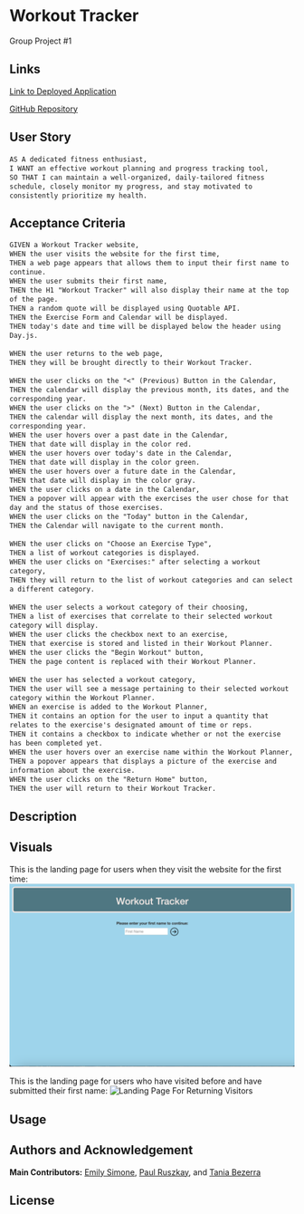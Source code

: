 # Workout Tracker
Group Project #1

## Links
[Link to Deployed Application](URL)

[GitHub Repository](https://github.com/PaulRusz/Group-Project1)

## User Story
```
AS A dedicated fitness enthusiast,
I WANT an effective workout planning and progress tracking tool,
SO THAT I can maintain a well-organized, daily-tailored fitness schedule, closely monitor my progress, and stay motivated to consistently prioritize my health.
```

## Acceptance Criteria
```
GIVEN a Workout Tracker website,
WHEN the user visits the website for the first time,
THEN a web page appears that allows them to input their first name to continue.
WHEN the user submits their first name,
THEN the H1 "Workout Tracker" will also display their name at the top of the page.
THEN a random quote will be displayed using Quotable API.
THEN the Exercise Form and Calendar will be displayed.
THEN today's date and time will be displayed below the header using Day.js.

WHEN the user returns to the web page,
THEN they will be brought directly to their Workout Tracker.

WHEN the user clicks on the "<" (Previous) Button in the Calendar,
THEN the calendar will display the previous month, its dates, and the corresponding year.
WHEN the user clicks on the ">" (Next) Button in the Calendar,
THEN the calendar will display the next month, its dates, and the corresponding year.
WHEN the user hovers over a past date in the Calendar,
THEN that date will display in the color red.
WHEN the user hovers over today's date in the Calendar,
THEN that date will display in the color green.
WHEN the user hovers over a future date in the Calendar,
THEN that date will display in the color gray.
WHEN the user clicks on a date in the Calendar,
THEN a popover will appear with the exercises the user chose for that day and the status of those exercises.
WHEN the user clicks on the "Today" button in the Calendar,
THEN the Calendar will navigate to the current month.

WHEN the user clicks on "Choose an Exercise Type",
THEN a list of workout categories is displayed.
WHEN the user clicks on "Exercises:" after selecting a workout category,
THEN they will return to the list of workout categories and can select a different category.

WHEN the user selects a workout category of their choosing,
THEN a list of exercises that correlate to their selected workout category will display.
WHEN the user clicks the checkbox next to an exercise,
THEN that exercise is stored and listed in their Workout Planner.
WHEN the user clicks the "Begin Workout" button,
THEN the page content is replaced with their Workout Planner.

WHEN the user has selected a workout category,
THEN the user will see a message pertaining to their selected workout category within the Workout Planner.
WHEN an exercise is added to the Workout Planner,
THEN it contains an option for the user to input a quantity that relates to the exercise's designated amount of time or reps.
THEN it contains a checkbox to indicate whether or not the exercise has been completed yet.
WHEN the user hovers over an exercise name within the Workout Planner,
THEN a popover appears that displays a picture of the exercise and information about the exercise.
WHEN the user clicks on the "Return Home" button,
THEN the user will return to their Workout Tracker.
```

## Description

## Visuals
This is the landing page for users when they visit the website for the first time:
![Landing Page For First Time Visitors](assets/images/First-Visit-Name-Input.png)

This is the landing page for users who have visited before and have submitted their first name:
![Landing Page For Returning Visitors](file-path-name)

## Usage

## Authors and Acknowledgement
**Main Contributors:** [Emily Simone](https://github.com/emsim11), [Paul Ruszkay](https://github.com/PaulRusz), and [Tania Bezerra](https://github.com/nybrasil)

## License











